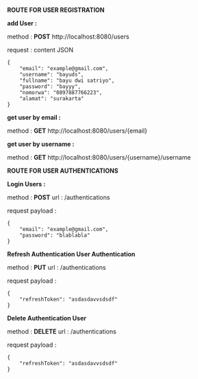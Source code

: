 **ROUTE FOR USER REGISTRATION**

**add User :**

method : **POST**
http://localhost:8080/users

request : content JSON
```
{
    "email": "example@gmail.com",
    "username": "bayuds",
    "fullname": "bayu dwi satriyo",
    "password": "bayyy",
    "nomorwa": "0897887766223",
    "alamat": "surakarta"
}
```

**get user by email :**

method : **GET**
http://localhost:8080/users/{email}

**get user by username :**

method : **GET**
http://localhost:8080/users/{username}/username

**ROUTE FOR USER AUTHENTICATIONS**

**Login Users :**

method : **POST**
url : /authentications

request payload : 
```
{
    "email": "example@gmail.com",
    "password": "blablabla"
}
```

**Refresh Authentication User Authentication**

method : **PUT**
url : /authentications

request payload : 
```
{
    "refreshToken": "asdasdavvsdsdf"
}
```

**Delete Authentication User**

method : **DELETE**
url : /authentications

request payload :
```
{
    "refreshToken": "asdasdavvsdsdf"
}
```